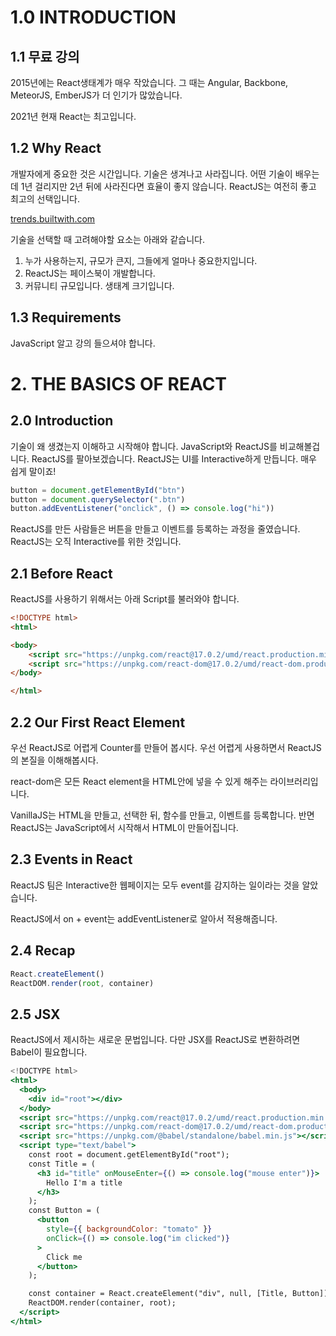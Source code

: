 # 1.0 INTRODUCTION

## 1.1 무료 강의

2015년에는 React생태계가 매우 작았습니다. 그 때는 Angular, Backbone, MeteorJS, EmberJS가 더 인기가 많았습니다.

2021년 현재 React는 최고입니다.

## 1.2 Why React

개발자에게 중요한 것은 시간입니다. 기술은 생겨나고 사라집니다. 어떤 기술이 배우는데 1년 걸리지만 2년 뒤에 사라진다면 효율이 좋지 않습니다. ReactJS는 여전히 좋고 최고의 선택입니다.

[trends.builtwith.com](http://trends.builtwith.com)

기술을 선택할 때 고려해야할 요소는 아래와 같습니다.

1. 누가 사용하는지, 규모가 큰지, 그들에게 얼마나 중요한지입니다.
2. ReactJS는 페이스북이 개발합니다.
3. 커뮤니티 규모입니다. 생태계 크기입니다.

## 1.3 Requirements

JavaScript 알고 강의 들으셔야 합니다.

# 2. THE BASICS OF REACT

## 2.0 Introduction

기술이 왜 생겼는지 이해하고 시작해야 합니다. JavaScript와 ReactJS를 비교해볼겁니다. ReactJS를 팔아보겠습니다. ReactJS는 UI를 Interactive하게 만듭니다. 매우 쉽게 말이죠!

```jsx
button = document.getElementById("btn")
button = document.querySelector(".btn")
button.addEventListener("onclick", () => console.log("hi"))
```

ReactJS를 만든 사람들은 버튼을 만들고 이벤트를 등록하는 과정을 줄였습니다. ReactJS는 오직 Interactive를 위한 것입니다.

## 2.1 Before React

ReactJS를 사용하기 위해서는 아래 Script를 불러와야 합니다.

```html
<!DOCTYPE html>
<html>

<body>
    <script src="https://unpkg.com/react@17.0.2/umd/react.production.min.js"></script>
    <script src="https://unpkg.com/react-dom@17.0.2/umd/react-dom.production.min.js"></script>
</body>

</html>
```
## 2.2 Our First React Element

우선 ReactJS로 어렵게 Counter를 만들어 봅시다. 우선 어렵게 사용하면서 ReactJS의 본질을 이해해봅시다.

react-dom은 모든 React element을 HTML안에 넣을 수 있게 해주는 라이브러리입니다.

VanillaJS는 HTML을 만들고, 선택한 뒤, 함수를 만들고, 이벤트를 등록합니다. 반면 ReactJS는 JavaScript에서 시작해서 HTML이 만들어집니다.

## 2.3 Events in React

ReactJS 팀은 Interactive한 웹페이지는 모두 event를 감지하는 일이라는 것을 알았습니다.

ReactJS에서 on + event는 addEventListener로 알아서 적용해줍니다.

## 2.4 Recap

```jsx
React.createElement()
ReactDOM.render(root, container)
```

## 2.5 JSX

ReactJS에서 제시하는 새로운 문법입니다. 다만 JSX를 ReactJS로 변환하려면 Babel이 필요합니다.

```jsx
<!DOCTYPE html>
<html>
  <body>
    <div id="root"></div>
  </body>
  <script src="https://unpkg.com/react@17.0.2/umd/react.production.min.js"></script>
  <script src="https://unpkg.com/react-dom@17.0.2/umd/react-dom.production.min.js"></script>
  <script src="https://unpkg.com/@babel/standalone/babel.min.js"></script>
  <script type="text/babel">
    const root = document.getElementById("root");
    const Title = (
      <h3 id="title" onMouseEnter={() => console.log("mouse enter")}>
        Hello I'm a title
      </h3>
    );
    const Button = (
      <button
        style={{ backgroundColor: "tomato" }}
        onClick={() => console.log("im clicked")}
      >
        Click me
      </button>
    );

    const container = React.createElement("div", null, [Title, Button]);
    ReactDOM.render(container, root);
  </script>
</html>

```